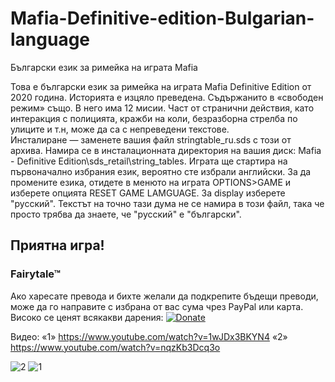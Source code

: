 # Mafia-Definitive-edition-Bulgarian-language
Български език за римейка на играта Mafia

Това е български език за римейка на играта Mafia Definitive Edition от 2020 година.
Историята е изцяло преведена. Съдържанито в «свободен режим» също. В него има 12 мисии. Част от странични действия, като интеракция с полицията, кражби на коли, безразборна стрелба по улиците и т.н, може да са с непреведени текстове.  
Инсталиране — заменете вашия файл stringtable_ru.sds с този от архива. Намира се в инсталационната директория на вашия диск: Mafia - Definitive Edition\sds_retail\string_tables.
Играта ще стартира на първоначално избрания език, вероятно сте избрали английски. За да промените езика, отидете в менюто на играта OPTIONS>GAME и изберете опцията RESET GAME LAMGUAGE. За display изберете "русский". Текстът на точно тази дума не се намира в този файл, така че просто трябва да знаете, че "русский" е "български".
## Приятна игра!
###   Fairytale™

Ако харесате превода и бихте желали да подкрепите бъдещи преводи, може да го направите с избрана от вас сума чрез PayPal или карта. Високо се ценят всякакви дарения:
[![Donate](https://img.shields.io/badge/Donate-PayPal-green.svg)](https://www.paypal.com/cgi-bin/webscr?cmd=_donations&business=sony%40abv.bg&currency_code=EUR)

Видео:
«1» https://www.youtube.com/watch?v=1wJDx3BKYN4
«2» https://www.youtube.com/watch?v=nqzKb3Dcq3o

![2](https://user-images.githubusercontent.com/18502735/118404723-bdb6b600-b67c-11eb-8d55-9440c316693c.jpg)
![1](https://user-images.githubusercontent.com/18502735/118404728-c1e2d380-b67c-11eb-8c52-08bfd70c8e74.jpg)
